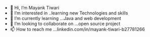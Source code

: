 - 👋 Hi, I’m Mayank Tiwari
- 👀 I’m interested in ..learning new Technologies and skills
- 🌱 I’m currently learning ...Java and web development
- 💞️ I’m looking to collaborate on ...open source project
- 📫 How to reach me ...linkedin.com/in/mayank-tiwari-b27781266

<!---
MAYANKTiwari300/MAYANKTiwari300 is a ✨ special ✨ repository because its `README.md` (this file) appears on your GitHub profile.
You can click the Preview link to take a look at your changes.
--->
